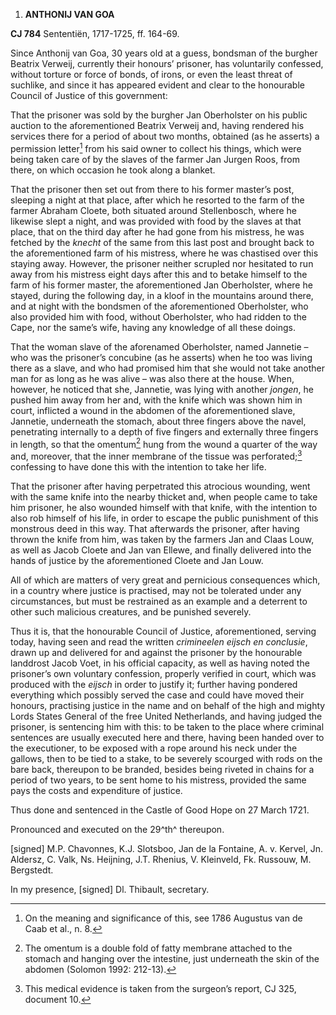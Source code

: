 1.  **ANTHONIJ VAN GOA**

**CJ 784** Sententiën, 1717-1725, ff. 164-69.

Since Anthonij van Goa, 30 years old at a guess, bondsman of the burgher
Beatrix Verweij, currently their honours’ prisoner, has voluntarily
confessed, without torture or force of bonds, of irons, or even the
least threat of suchlike, and since it has appeared evident and clear to
the honourable Council of Justice of this government:

That the prisoner was sold by the burgher Jan Oberholster on his public
auction to the aforementioned Beatrix Verweij and, having rendered his
services there for a period of about two months, obtained (as he
asserts) a permission letter[^1] from his said owner to collect his
things, which were being taken care of by the slaves of the farmer Jan
Jurgen Roos, from there, on which occasion he took along a blanket.

That the prisoner then set out from there to his former master’s post,
sleeping a night at that place, after which he resorted to the farm of
the farmer Abraham Cloete, both situated around Stellenbosch, where he
likewise slept a night, and was provided with food by the slaves at that
place, that on the third day after he had gone from his mistress, he was
fetched by the *knecht* of the same from this last post and brought back
to the aforementioned farm of his mistress, where he was chastised over
this staying away. However, the prisoner neither scrupled nor hesitated
to run away from his mistress eight days after this and to betake
himself to the farm of his former master, the aforementioned Jan
Oberholster, where he stayed, during the following day, in a kloof in
the mountains around there, and at night with the bondsmen of the
aforementioned Oberholster, who also provided him with food, without
Oberholster, who had ridden to the Cape, nor the same’s wife, having any
knowledge of all these doings.

That the woman slave of the aforenamed Oberholster, named Jannetie – who
was the prisoner’s concubine (as he asserts) when he too was living
there as a slave, and who had promised him that she would not take
another man for as long as he was alive – was also there at the house.
When, however, he noticed that she, Jannetie, was lying with another
*jongen*, he pushed him away from her and, with the knife which was
shown him in court, inflicted a wound in the abdomen of the
aforementioned slave, Jannetie, underneath the stomach, about three
fingers above the navel, penetrating internally to a depth of five
fingers and externally three fingers in length, so that the omentum[^2]
hung from the wound a quarter of the way and, moreover, that the inner
membrane of the tissue was perforated;[^3] confessing to have done this
with the intention to take her life.

That the prisoner after having perpetrated this atrocious wounding, went
with the same knife into the nearby thicket and, when people came to
take him prisoner, he also wounded himself with that knife, with the
intention to also rob himself of his life, in order to escape the public
punishment of this monstrous deed in this way. That afterwards the
prisoner, after having thrown the knife from him, was taken by the
farmers Jan and Claas Louw, as well as Jacob Cloete and Jan van Ellewe,
and finally delivered into the hands of justice by the aforementioned
Cloete and Jan Louw.

All of which are matters of very great and pernicious consequences
which, in a country where justice is practised, may not be tolerated
under any circumstances, but must be restrained as an example and a
deterrent to other such malicious creatures, and be punished severely.

Thus it is, that the honourable Council of Justice, aforementioned,
serving today, having seen and read the written *crimineelen eijsch en
conclusie*, drawn up and delivered for and against the prisoner by the
honourable landdrost Jacob Voet, in his official capacity, as well as
having noted the prisoner’s own voluntary confession, properly verified
in court, which was produced with the *eijsch* in order to justify it;
further having pondered everything which possibly served the case and
could have moved their honours, practising justice in the name and on
behalf of the high and mighty Lords States General of the free United
Netherlands, and having judged the prisoner, is sentencing him with
this: to be taken to the place where criminal sentences are usually
executed here and there, having been handed over to the executioner, to
be exposed with a rope around his neck under the gallows, then to be
tied to a stake, to be severely scourged with rods on the bare back,
thereupon to be branded, besides being riveted in chains for a period of
two years, to be sent home to his mistress, provided the same pays the
costs and expenditure of justice.

Thus done and sentenced in the Castle of Good Hope on 27 March 1721.

Pronounced and executed on the 29^th^ thereupon.

\[signed\] M.P. Chavonnes, K.J. Slotsboo, Jan de la Fontaine, A. v.
Kervel, Jn. Aldersz, C. Valk, Ns. Heijning, J.T. Rhenius, V. Kleinveld,
Fk. Russouw, M. Bergstedt.

In my presence, \[signed\] Dl. Thibault, secretary.

[^1]: On the meaning and significance of this, see 1786 Augustus van de
    Caab et al., n. 8.

[^2]: The omentum is a double fold of fatty membrane attached to the
    stomach and hanging over the intestine, just underneath the skin of
    the abdomen (Solomon 1992: 212-13).

[^3]: This medical evidence is taken from the surgeon’s report, CJ 325,
    document 10.
